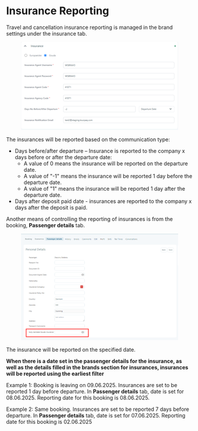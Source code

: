 # Insurance Reporting

Travel and cancellation insurance reporting is managed in the brand settings under the insurance tab.

<figure><img src="../.gitbook/assets/image (5).png" alt=""><figcaption></figcaption></figure>

The insurances will be reported based on the communication type:

* Days before/after departure – Insurance is reported to the company x days before or after the departure date:
  * A value of 0 means the insurance will be reported on the departure date.
  * A value of "-1" means the insurance will be reported 1 day before the departure date.
  * A value of "1" means the insurance will be reported 1 day after the departure date.
* Days after deposit paid date - insurances are reported to the company x days after the deposit is paid.

Another means of controlling the reporting of insurances is from the booking, **Passenger details** tab.

<figure><img src="../.gitbook/assets/image (1) (1).png" alt=""><figcaption></figcaption></figure>

The insurance will be reported on the specified date.

**When there is a date set in the passenger details for the insurance, as well as the details filled in the brands section for insurances, insurances will be reported using the earliest filter**

Example 1: Booking is leaving on 09.06.2025. Insurances are set to be reported 1 day before departure. In **Passenger details** tab, date is set for 08.06.2025. Reporting date for this booking is 08.06.2025.

Example 2: Same booking. Insurances are set to be reported 7 days before departure. In **Passenger details** tab, date is set for 07.06.2025. Reporting date for this booking is 02.06.2025
